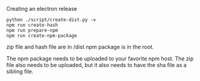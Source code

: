 Creating an electron release

```
python ./script/create-dist.py -v
npm run create-hash
npm run prepare-npm
npm run create-npm-package
```

zip file and hash file are in /dist
npm package is in the root.

The npm package needs to be uploaded to your favorite npm host.
The zip file also needs to be uploaded, but it also needs to have the sha file as a sibling file.

